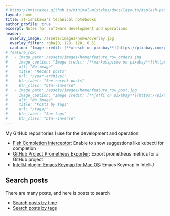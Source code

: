 ```yaml
---
# https://mmistakes.github.io/minimal-mistakes/docs/layouts/#splash-page-layout
layout: home
title: at-ishikawa's technical notebooks
author_profile: true
excerpt: Notes for software development and operations
header:
  overlay_image: /assets/images/home/overlay.jpg
  overlay_filter: rgba(0, 128, 128, 0.5)
  caption: "Image credit: [**xresch on pixabay**](https://pixabay.com/photos/circle-tech-technology-abstract-5090539/)"
# feature_row:
#   - image_path: /assets/images/home/feature_row_orders.jpg
#     image_caption: "Image credit: [**markusspiske on pixabay**](https://pixabay.com/photos/hacker-cyber-code-angrfiff-3655668/)"
#     alt: "No image"
#     title: "Recent posts"
#     url: "/year-archive/"
#     btn_label: "See recent posts"
#     btn_class: "btn--inverse"
#   - image_path: /assets/images/home/feature_row_post.jpg
#     image_caption: "Image credit: [**joffi on pixabay**](https://pixabay.com/photos/hacking-hacker-computer-internet-1685092/)"
#     alt: "No image"
#     title: "Posts by tags"
#     url: "/tags/"
#     btn_label: "See tags"
#     btn_class: "btn--inverse"
---
```


My GitHub repositories I use for the development and operation:

- [Fish Completion Interceptor](https://github.com/at-ishikawa/fish-completion-interceptor/): Enable to show suggestions like kubectl for completion
- [GitHub Project Prometheus Exporter](https://github.com/at-ishikawa/fish-completion-interceptor/): Export prometheus metrics for a GitHub project
- [IntelliJ plugin: Emacs Keymap for Mac OS](https://github.com/at-ishikawa/intellij-plugin-emacs-macos-keymap): Emacs Keymap in IntelliJ


## Search posts

There are many posts, and here is posts to search
- [Search posts by time](/year-archive/)
- [Search posts by tags](/tags/)
